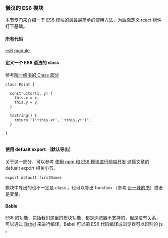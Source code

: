 ### 懒汉的 ES6 模块

本节专门来介绍一下 ES6 模块的最最最简单的使用方法，为后面定义 react 组件打下基础。

#### 所有代码

[es6 module](https://github.com/happypeter/react-transform-boilerplate/commit/d58cd81c784342b8a3754bdd48b214a6aeaf1eaa)

#### 定义一个 ES6 语法的 class

参考[阮一峰书的 Class 部分](http://es6.ruanyifeng.com/#docs/class)

```
class Point {

  constructor(x, y) {
    this.x = x;
    this.y = y;
  }

  toString() {
    return '('+this.x+', '+this.y+')';
  }

}


```

#### 使用 defualt export （默认导出）

关于这一部分，可以参考 [使用 npm 和 ES6 模块进行前端开发](http://haoduoshipin.com/v/179) 这篇文章的 defualt export 相关小节。

```
export default firstNames

```
模块中导出的也不一定是 class ，也可以导出 function （参考 [阮一峰的书](http://es6.ruanyifeng.com/#docs/module#export-default命令)）或者是变量。

#### Bable

ES6 的功能，包括我们这里的模块功能，都是浏览器不支持的，但是没有关系，可以通过 [Babel](https://github.com/babel/babel) 来进行编译。Babel 可以把 ES6 代码编译成浏览器可以识别的 js 。
